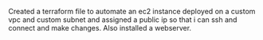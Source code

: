 Created a terraform file to automate an ec2 instance deployed on a custom vpc and custom subnet and assigned a public ip so that i can ssh and connect and make changes.
Also installed a webserver.
